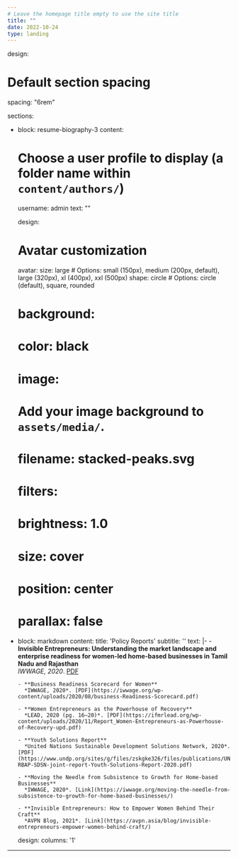 ```yaml
---
# Leave the homepage title empty to use the site title
title: ""
date: 2022-10-24
type: landing
---
```


design:
  # Default section spacing
  spacing: "6rem"

sections:
  - block: resume-biography-3
    content:
      # Choose a user profile to display (a folder name within `content/authors/`)
      username: admin
      text: ""

    design:
      # Avatar customization
      avatar:
        size: large  # Options: small (150px), medium (200px, default), large (320px), xl (400px), xxl (500px)
        shape: circle # Options: circle (default), square, rounded

    # background:
      # color: black
      # image:
      # Add your image background to `assets/media/`.
      # filename: stacked-peaks.svg
      # filters:
      # brightness: 1.0
      # size: cover
      # position: center
      # parallax: false
  - block: markdown
    content:
      title: 'Policy Reports'
      subtitle: ''
      text: |-
        - **Invisible Entrepreneurs: Understanding the market landscape and enterprise readiness for women-led home-based businesses in Tamil Nadu and Rajasthan**  
         *IWWAGE, 2020*. [PDF](https://iwwage.org/wp-content/uploads/2021/01/IWWAGE_LEAD_report.pdf)

        - **Business Readiness Scorecard for Women**  
          *IWWAGE, 2020*. [PDF](https://iwwage.org/wp-content/uploads/2020/08/business-Readiness-Scorecard.pdf)
        
        - **Women Entrepreneurs as the Powerhouse of Recovery**  
          *LEAD, 2020 (pg. 16–20)*. [PDF](https://ifmrlead.org/wp-content/uploads/2020/11/Report_Women-Entrepreneurs-as-Powerhouse-of-Recovery-upd.pdf)
        
        - **Youth Solutions Report**  
          *United Nations Sustainable Development Solutions Network, 2020*. [PDF](https://www.undp.org/sites/g/files/zskgke326/files/publications/UNDP-RBAP-SDSN-joint-report-Youth-Solutions-Report-2020.pdf)
        
        - **Moving the Needle from Subsistence to Growth for Home-based Businesses**  
          *IWWAGE, 2020*. [Link](https://iwwage.org/moving-the-needle-from-subsistence-to-growth-for-home-based-businesses/)
        
        - **Invisible Entrepreneurs: How to Empower Women Behind Their Craft**  
          *AVPN Blog, 2021*. [Link](https://avpn.asia/blog/invisible-entrepreneurs-empower-women-behind-craft/)

    design:
      columns: '1'
    
---
